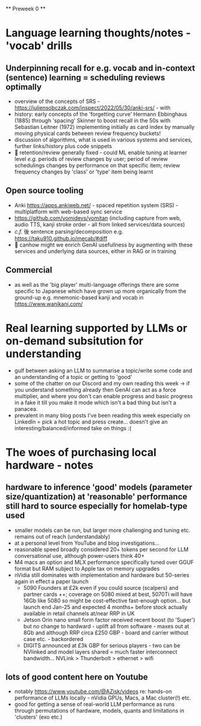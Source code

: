 ** Preweek 0 **

# Language learning thoughts/notes - 'vocab' drills

## Underpinning recall for e.g. vocab and in-context (sentence) learning = scheduling reviews optimally
- overview of the concepts of SRS - https://juliensobczak.com/inspect/2022/05/30/anki-srs/ - with 
- history: early concepts of the 'forgetting curve' Hermann Ebbinghaus (1885) through 'spacing' Skinner to boost recall in the 50s with Sebastian Leitner (1972) implementing initially as card index by manually moving physical cards between review frequency buckets!
- discussion of algorithms, what is used in various systems and services, further links/history plus code snippets
- :thought_balloon: retention/review generally fixed - could ML enable tuning at learner level _e.g._ periods of review changes by user; period of review schedulings changes by performance on that specific item; review frequency changes by 'class' or 'type' item being learnt

## Open source tooling
- Anki https://apps.ankiweb.net/ - spaced repetition system (SRS) - multiplatform with web-based sync service
- https://github.com/yomidevs/yomitan (including capture from web, audio TTS, kanji stroke order - all from linked services/data sources)
- _c.f._ &#24460; sentence parsing/decomposition e.g. https://taku910.github.io/mecab/#diff
- :thought_balloon: canhow might we enrich GenAI usefullness by augmenting with these services and underlying data sources, either in RAG or in training

## Commercial
- as well as the 'big player' multi-language offerings there are some specific to Japanese which have grown up more organically from the ground-up e.g. mnemonic-based kanji and vocab in https://www.wanikani.com/


# Real learning supported by LLMs or on-demand subsitution for understanding
- gulf between asking an LLM to summarise a topic/write some code and an understanding of a topic or getting to 'good' 
- some of the chatter on our Discord and my own reading this week -> if you understand something already then GenAI can act as a force multiplier, and where you don't can enable progress and basic progress in a fake it till you make it mode which isn't a bad thing but isn't a panacea. 
- prevalent in many blog posts I've been reading this week especially on LinkedIn = pick a hot topic and press create... doesn't give an interesting/balanced/informed take on things :( 


# The woes of purchasing local hardware - notes

## hardware to inference 'good' models (parameter size/quantization) at 'reasonable' performance still hard to source especially for homelab-type used
- smaller models can be run, but larger more challenging and tuning etc. remains out of reach (understandably)
- at a personal level from YouTube and blog investigations...
- reasonable speed broadly considered 20+ tokens per second for LLM conversational use, although power-users think 40+
- M4 macs an option and MLX performance specifically tuned over GGUF format but RAM subject to Apple tax on memory upgrades
- nVidia still dominates with implementation and hardware but 50-series again in effect a paper launch
  - 5090 Founders at £2k even if you could source (scalpers) and partner cards ++; coverage on 5080 mixed at best, 5070Ti will have 16Gb like 5080 so might be cost-effective fast-enough option... but launch end Jan-25 and expected 4 months+ before stock actually available in retail channels at/near RRP in UK
  - Jetson Orin nano small form factor received recent boost (to 'Super') but no change to hardward - uplift all from software - maxes out at 8Gb and although RRP circa £250 GBP - board and carrier without case etc. - backordered
  - DIGITS announced at £3k GBP for serious players - two can be NVlinked and model layers shared = much faster interconnect bandwidth... NVLink > Thunderbolt > ethernet > wifi

## lots of good content here on Youtube
- notably https://www.youtube.com/@AZisk/videos re: hands-on performance of LLMs locally - nVidia GPUs, Macs, a Mac cluster(!) etc.
- good for getting a sense of real-world LLM performance as runs through permutations of hardware, models, quants and limitations in 'clusters' (exo etc.)
